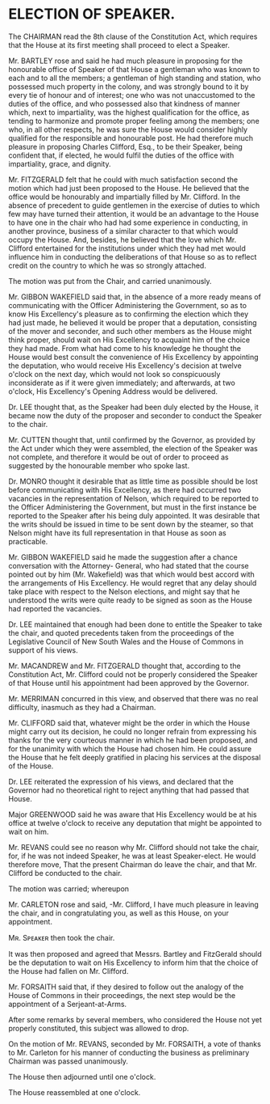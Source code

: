 # ELECTION OF SPEAKER.

The CHAIRMAN read the 8th clause of the Constitution Act, which requires that the House at its first meeting shall proceed to elect a Speaker.

Mr. BARTLEY rose and said he had much pleasure in proposing for the honourable office of Speaker of that House a gentleman who was known to each and to all the members; a gentleman of high standing and station, who possessed much property in the colony, and was strongly bound to it by every tie of honour and of interest; one who was not unaccustomed to the duties of the office, and who possessed also that kindness of manner which, next to impartiality, was the highest qualification for the office, as tending to harmonize and promote proper feeling among the members; one who, in all other respects, he was sure the House would consider highly qualified for the responsible and honourable post. He had therefore much pleasure in proposing Charles Clifford, Esq., to be their Speaker, being confident that, if elected, he would fulfil the duties of the office with impartiality, grace, and dignity.

Mr. FITZGERALD felt that he could with much satisfaction second the motion which had just been proposed to the House. He believed that the office would be honourably and impartially filled by Mr. Clifford. In the absence of precedent to guide gentlemen in the exercise of duties to which few may have turned their attention, it would be an advantage to the House to have one in the chair who had had some experience in conducting, in another province, business of a similar character to that which would occupy the House. And, besides, he believed that the love which Mr. Clifford entertained for the institutions under which they had met would influence him in conducting the deliberations of that House so as to reflect credit on the country to which he was so strongly attached.

The motion was put from the Chair, and carried unanimously.

Mr. GIBBON WAKEFIELD said that, in the absence of a more ready means of communicat<!--3-->ing with the Officer Administering the Government, so as to know His Excellency's pleasure as to confirming the election which they had just made, he believed it would be proper that a deputation, consisting of the mover and seconder, and such other members as the House might think proper, should wait on His Excellency to acquaint him of the choice they had made. From what had come to his knowledge he thought the House would best consult the convenience of His Excellency by appointing the deputation, who would receive His Excellency's decision at twelve o'clock on the next day, which would not look so conspicuously inconsiderate as if it were given immediately; and afterwards, at two o'clock, His Excellency's Opening Address would be delivered.

Dr. LEE thought that, as the Speaker had been duly elected by the House, it became now the duty of the proposer and seconder to conduct the Speaker to the chair.

Mr. CUTTEN thought that, until confirmed by the Governor, as provided by the Act under which they were assembled, the election of the Speaker was not complete, and therefore it would be out of order to proceed as suggested by the honourable member who spoke last.

Dr. MONRO thought it desirable that as little time as possible should be lost before communicating with His Excellency, as there had occurred two vacancies in the representation of Nelson, which required to be reported to the Officer Administering the Government, but must in the first instance be reported to the Speaker after his being duly appointed. It was desirable that the writs should be issued in time to be sent down by the steamer, so that Nelson might have its full representation in that House as soon as practicable.

Mr. GIBBON WAKEFIELD said he made the suggestion after a chance conversation with the Attorney- General, who had stated that the course pointed out by him (Mr. Wakefield) was that which would best accord with the arrangements of His Excellency. He would regret that any delay should take place with respect to the Nelson elections, and might say that he understood the writs were quite ready to be signed as soon as the House had reported the vacancies.

Dr. LEE maintained that enough had been done to entitle the Speaker to take the chair, and quoted precedents taken from the proceedings of the Legislative Council of New South Wales and the House of Commons in support of his views.

Mr. MACANDREW and Mr. FITZGERALD thought that, according to the Constitution Act, Mr. Clifford could not be properly considered the Speaker of that House until his appointment had been approved by the Governor.

Mr. MERRIMAN concurred in this view, and observed that there was no real difficulty, inasmuch as they had a Chairman.

Mr. CLIFFORD said that, whatever might be the order in which the House might carry out its decision, he could no longer refrain from expressing his thanks for the very courteous manner in which he had been proposed, and for the unanimity with which the House had chosen him. He could assure the House that he felt deeply gratified in placing his services at the disposal of the House.

Dr. LEE reiterated the expression of his views, and declared that the Governor had no theoretical right to reject anything that had passed that House.

Major GREENWOOD said he was aware that His Excellency would be at his office at twelve o'clock to receive any deputation that might be appointed to wait on him.

Mr. REVANS could see no reason why Mr. Clifford should not take the chair, for, if he was not indeed Speaker, he was at least Speaker-elect. He would therefore move, That the present Chairman do leave the chair, and that Mr. Clifford be conducted to the chair.

The motion was carried; whereupon

Mr. CARLETON rose and said, -Mr. Clifford,
I have much pleasure in leaving the chair, and in congratulating you, as well as this House, on your appointment.

Mʀ. Sᴘᴇᴀᴋᴇʀ then took the chair.

It was then proposed and agreed that Messrs. Bartley and FitzGerald should be the deputation to wait on His Excellency to inform him that the choice of the House had fallen on Mr. Clifford.

Mr. FORSAITH said that, if they desired to follow out the analogy of the House of Commons in their proceedings, the next step would be the appointment of a Serjeant-at-Arms.

After some remarks by several members, who considered the House not yet properly constituted, this subject was allowed to drop.

On the motion of Mr. REVANS, seconded by Mr. FORSAITH, a vote of thanks to Mr. Carleton for his manner of conducting the business as preliminary Chairman was passed unanimously.

The House then adjourned until one o'clock.

The House reassembled at one o'clock.